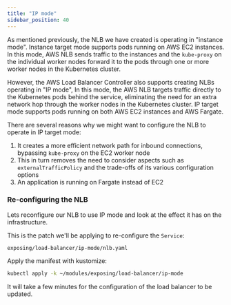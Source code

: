 ```yaml
---
title: "IP mode"
sidebar_position: 40
---
```


As mentioned previously, the NLB we have created is operating in "instance mode". Instance target mode supports pods running on AWS EC2 instances. In this mode, AWS NLB sends traffic to the instances and the `kube-proxy` on the individual worker nodes forward it to the pods through one or more worker nodes in the Kubernetes cluster.

However, the AWS Load Balancer Controller also supports creating NLBs operating in "IP mode", In this mode, the AWS NLB targets traffic directly to the Kubernetes pods behind the service, eliminating the need for an extra network hop through the worker nodes in the Kubernetes cluster. IP target mode supports pods running on both AWS EC2 instances and AWS Fargate.

There are several reasons why we might want to configure the NLB to operate in IP target mode:
1. It creates a more efficient network path for inbound connections, bypassing `kube-proxy` on the EC2 worker node
2. This in turn removes the need to consider aspects such as `externalTrafficPolicy` and the trade-offs of its various configuration options
3. An application is running on Fargate instead of EC2

### Re-configuring the NLB

Lets reconfigure our NLB to use IP mode and look at the effect it has on the infrastructure.

This is the patch we'll be applying to re-configure the `Service`:

```file
exposing/load-balancer/ip-mode/nlb.yaml
```

Apply the manifest with kustomize:

```bash
kubectl apply -k ~/modules/exposing/load-balancer/ip-mode
```

It will take a few minutes for the configuration of the load balancer to be updated.